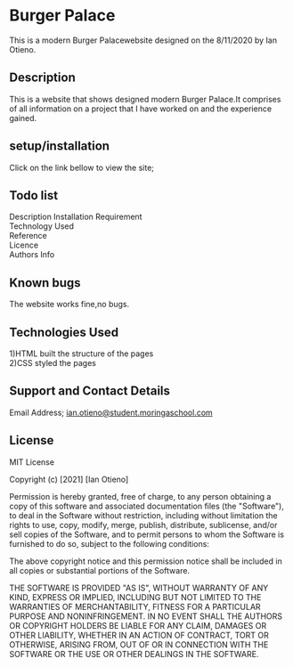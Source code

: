 # Burger Palace
This is a modern Burger Palacewebsite designed on the 8/11/2020 by 
Ian Otieno.
## Description
This is a website that shows designed modern Burger Palace.It comprises  of all information on a project that I have worked on and the experience gained.

## setup/installation
Click on the link  bellow to view the site;
## Todo list
Description<bbr>
Installation Requirement<br>
Technology Used<br>
Reference<br>
Licence<br>
Authors Info

## Known bugs
The website works fine,no bugs.

## Technologies Used
1)HTML  built the structure of the pages <br>2)CSS styled the pages

## Support and Contact Details
Email Address; ian.otieno@student.moringaschool.com

## License
MIT License

Copyright (c) [2021] [Ian Otieno]

Permission is hereby granted, free of charge, to any person obtaining a copy of this software and associated documentation files (the "Software"), to deal in the Software without restriction, including without limitation the rights to use, copy, modify, merge, publish, distribute, sublicense, and/or sell copies of the Software, and to permit persons to whom the Software is furnished to do so, subject to the following conditions:

The above copyright notice and this permission notice shall be included in all copies or substantial portions of the Software.

THE SOFTWARE IS PROVIDED "AS IS", WITHOUT WARRANTY OF ANY KIND, EXPRESS OR IMPLIED, INCLUDING BUT NOT LIMITED TO THE WARRANTIES OF MERCHANTABILITY, FITNESS FOR A PARTICULAR PURPOSE AND NONINFRINGEMENT. IN NO EVENT SHALL THE AUTHORS OR COPYRIGHT HOLDERS BE LIABLE FOR ANY CLAIM, DAMAGES OR OTHER LIABILITY, WHETHER IN AN ACTION OF CONTRACT, TORT OR OTHERWISE, ARISING FROM, OUT OF OR IN CONNECTION WITH THE SOFTWARE OR THE USE OR OTHER DEALINGS IN THE SOFTWARE.